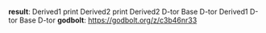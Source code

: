 **result**:
Derived1 print
Derived2 print
Derived2 D-tor
Base D-tor
Derived1 D-tor
Base D-tor
**godbolt**: https://godbolt.org/z/c3b46nr33